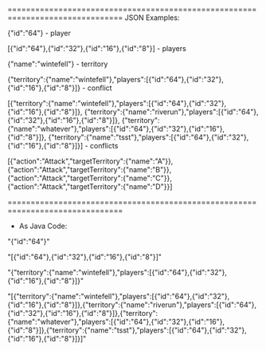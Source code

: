 ===============================================================================
JSON Examples:

{"id":"64"} - player

[{"id":"64"},{"id":"32"},{"id":"16"},{"id":"8"}] - players

{"name":"wintefell"} - territory

{"territory":{"name":"wintefell"},"players":[{"id":"64"},{"id":"32"},{"id":"16"},{"id":"8"}]} - conflict

[{"territory":{"name":"wintefell"},"players":[{"id":"64"},{"id":"32"},{"id":"16"},{"id":"8"}]},
 {"territory":{"name":"riverun"},"players":[{"id":"64"},{"id":"32"},{"id":"16"},{"id":"8"}]},
 {"territory":{"name":"whatever"},"players":[{"id":"64"},{"id":"32"},{"id":"16"},{"id":"8"}]},
 {"territory":{"name":"tsst"},"players":[{"id":"64"},{"id":"32"},{"id":"16"},{"id":"8"}]}] - conflicts

[{"action":"Attack","targetTerritory":{"name":"A"}},{"action":"Attack","targetTerritory":{"name":"B"}},{"action":"Attack","targetTerritory":{"name":"C"}},{"action":"Attack","targetTerritory":{"name":"D"}}]

===============================================================================
* As Java Code:

"{\"id\":\"64\"}"

"[{\"id\":\"64\"},{\"id\":\"32\"},{\"id\":\"16\"},{\"id\":\"8\"}]"

"{\"territory\":{\"name\":\"wintefell\"},\"players\":[{\"id\":\"64\"},{\"id\":\"32\"},{\"id\":\"16\"},{\"id\":\"8\"}]}"

"[{\"territory\":{\"name\":\"wintefell\"},\"players\":[{\"id\":\"64\"},{\"id\":\"32\"},{\"id\":\"16\"},{\"id\":\"8\"}]},{\"territory\":{\"name\":\"riverun\"},\"players\":[{\"id\":\"64\"},{\"id\":\"32\"},{\"id\":\"16\"},{\"id\":\"8\"}]},{\"territory\":{\"name\":\"whatever\"},\"players\":[{\"id\":\"64\"},{\"id\":\"32\"},{\"id\":\"16\"},{\"id\":\"8\"}]},{\"territory\":{\"name\":\"tsst\"},\"players\":[{\"id\":\"64\"},{\"id\":\"32\"},{\"id\":\"16\"},{\"id\":\"8\"}]}]"
